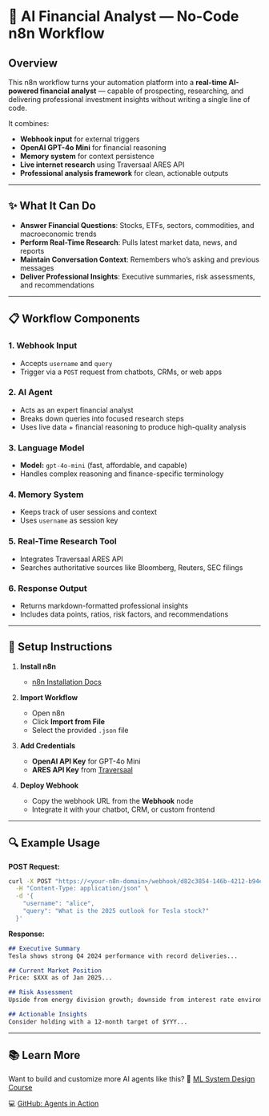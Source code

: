# 🤖 AI Financial Analyst — No-Code n8n Workflow

## Overview

This n8n workflow turns your automation platform into a **real-time AI-powered financial analyst** — capable of prospecting, researching, and delivering professional investment insights without writing a single line of code.

It combines:

* **Webhook input** for external triggers
* **OpenAI GPT-4o Mini** for financial reasoning
* **Memory system** for context persistence
* **Live internet research** using Traversaal ARES API
* **Professional analysis framework** for clean, actionable outputs

---

## ✨ What It Can Do

* **Answer Financial Questions**: Stocks, ETFs, sectors, commodities, and macroeconomic trends
* **Perform Real-Time Research**: Pulls latest market data, news, and reports
* **Maintain Conversation Context**: Remembers who’s asking and previous messages
* **Deliver Professional Insights**: Executive summaries, risk assessments, and recommendations

---

## 📋 Workflow Components

### 1. **Webhook Input**

* Accepts `username` and `query`
* Trigger via a `POST` request from chatbots, CRMs, or web apps

### 2. **AI Agent**

* Acts as an expert financial analyst
* Breaks down queries into focused research steps
* Uses live data + financial reasoning to produce high-quality analysis

### 3. **Language Model**

* **Model:** `gpt-4o-mini` (fast, affordable, and capable)
* Handles complex reasoning and finance-specific terminology

### 4. **Memory System**

* Keeps track of user sessions and context
* Uses `username` as session key

### 5. **Real-Time Research Tool**

* Integrates Traversaal ARES API
* Searches authoritative sources like Bloomberg, Reuters, SEC filings

### 6. **Response Output**

* Returns markdown-formatted professional insights
* Includes data points, ratios, risk factors, and recommendations

---

## 🚀 Setup Instructions

1. **Install n8n**

   * [n8n Installation Docs](https://docs.n8n.io/)

2. **Import Workflow**

   * Open n8n
   * Click **Import from File**
   * Select the provided `.json` file

3. **Add Credentials**

   * **OpenAI API Key** for GPT-4o Mini
   * **ARES API Key** from [Traversaal](https://api.traversaal.ai)

4. **Deploy Webhook**

   * Copy the webhook URL from the **Webhook** node
   * Integrate it with your chatbot, CRM, or custom frontend

---

## 🔍 Example Usage

**POST Request:**

```bash
curl -X POST "https://<your-n8n-domain>/webhook/d82c3854-146b-4212-b94e-5b0ca8d7075b" \
  -H "Content-Type: application/json" \
  -d '{
    "username": "alice",
    "query": "What is the 2025 outlook for Tesla stock?"
  }'
```

**Response:**

```markdown
## Executive Summary
Tesla shows strong Q4 2024 performance with record deliveries...

## Current Market Position
Price: $XXX as of Jan 2025...

## Risk Assessment
Upside from energy division growth; downside from interest rate environment...

## Actionable Insights
Consider holding with a 12-month target of $YYY...
```

---

## 📚 Learn More

Want to build and customize more AI agents like this?
📖 [ML System Design Course](https://maven.com/boring-bot/ml-system-design)

💻 [GitHub: Agents in Action](https://github.com/traversaal-ai/agents-in-action)

